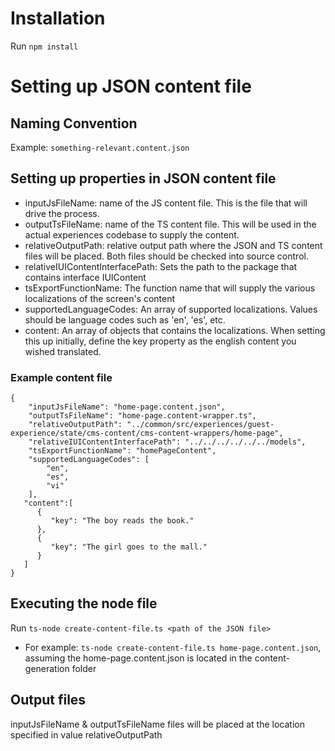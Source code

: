 # Installation

Run `npm install`

# Setting up JSON content file

## Naming Convention

Example: `something-relevant.content.json`

## Setting up properties in JSON content file

- inputJsFileName: name of the JS content file.  This is the file that will drive the process.
- outputTsFileName: name of the TS content file.  This will be used in the actual experiences codebase to supply the content.
- relativeOutputPath: relative output path where the JSON and TS content files will be placed.  Both files should be checked into source control.
- relativeIUIContentInterfacePath: Sets the path to the package that contains interface IUIContent
- tsExportFunctionName: The function name that will supply the various localizations of the screen's content
- supportedLanguageCodes: An array of supported localizations.  Values should be language codes such as 'en', 'es', etc.
- content: An array of objects that contains the localizations.  When setting this up initially, define the key property as the english content you wished translated.

### Example content file
```
{
    "inputJsFileName": "home-page.content.json",
    "outputTsFileName": "home-page.content-wrapper.ts",
    "relativeOutputPath": "../common/src/experiences/guest-experience/state/cms-content/cms-content-wrappers/home-page",
    "relativeIUIContentInterfacePath": "../../../../../../models",
    "tsExportFunctionName": "homePageContent",	
    "supportedLanguageCodes": [
        "en",
        "es",
	    "vi"
    ],
   "content":[
      {
         "key": "The boy reads the book."
      },
      {
         "key": "The girl goes to the mall."
      }
   ]
}
```

## Executing the node file

Run `ts-node create-content-file.ts <path of the JSON file>`
- For example: `ts-node create-content-file.ts home-page.content.json`, assuming the home-page.content.json is located in the content-generation folder

## Output files

inputJsFileName & outputTsFileName files will be placed at the location specified in value relativeOutputPath